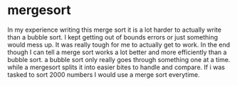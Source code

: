 # mergesort
In my experience writing this merge sort it is a lot harder to actually write than a bubble sort. I kept getting out of bounds errors or just something
would mess up. It was really tough for me to actually get to work. In the end though I can tell a merge sort works a lot better and more efficiently than
a bubble sort. a bubble sort only really goes through something one at a time. while a mergesort splits it into easier bites to handle and compare.
If i was tasked to sort 2000 numbers I would use a merge sort everytime.
